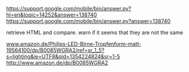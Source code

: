 https://support.google.com/mobile/bin/answer.py?hl=en&topic=14252&answer=138740 
https://support.google.com/mobile/bin/answer.py?answer=138740 

retrieve HTML and compare. warn if it seems that they are not the same

www.amazon.de/Philips-LED-Birne-Tropfenform-matt-19564100/dp/B0085WGRA2/ref=sr_1_5?s=lighting&ie=UTF8&qid=1354224824&sr=1-5
http://www.amazon.de/dp/B0085WGRA2

